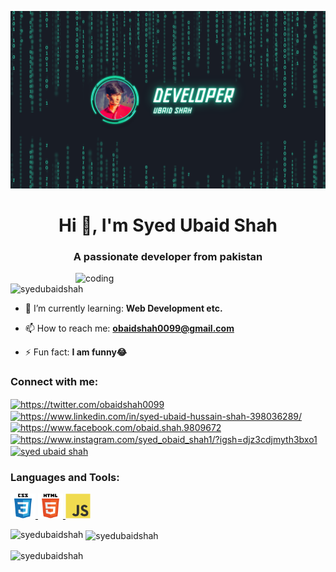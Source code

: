 
<!--
**syedubaidshah/syedubaidshah** is a ✨ _special_ ✨ repository because its `README.md` (this file) appears on your GitHub profile.

Here are some ideas to get you started:

- 🔭 I’m currently working on ...
- 🌱 I’m currently learning ...
- 👯 I’m looking to collaborate on ...
- 🤔 I’m looking for help with ...
- 💬 Ask me about ...
- 📫 How to reach me: ...
- 😄 Pronouns: ...
- ⚡ Fun fact: ...
-->
![logo](https://github.com/syedubaidshah/syedubaidshah/blob/main/github.png)
<h1 align="center">Hi 👋, I'm Syed Ubaid Shah</h1>
<h3 align="center">A passionate developer from pakistan</h3>

<img align="right" alt="coding" width="400" src="https://images.squarespace-cdn.com/content/v1/5769fc401b631bab1addb2ab/1541580611624-TE64QGKRJG8SWAIUS7NS/ke17ZwdGBToddI8pDm48kPoswlzjSVMM-SxOp7CV59BZw-zPPgdn4jUwVcJE1ZvWQUxwkmyExglNqGp0IvTJZamWLI2zvYWH8K3-s_4yszcp2ryTI0HqTOaaUohrI8PI6FXy8c9PWtBlqAVlUS5izpdcIXDZqDYvprRqZ29Pw0o/coding-freak.gif">

<p align="left"> <img src="https://komarev.com/ghpvc/?username=syedubaidshah&label=Profile%20views&color=0e75b6&style=flat" alt="syedubaidshah" /> </p>

- 🌱 I’m currently learning: **Web Development etc.**

- 📫 How to reach me: **obaidshah0099@gmail.com**

- ⚡ Fun fact: **I am funny😂**

<h3 align="left">Connect with me:</h3>
<p align="left">
<a href="https://twitter.com/https://twitter.com/obaidshah0099" target="blank"><img align="center" src="https://raw.githubusercontent.com/rahuldkjain/github-profile-readme-generator/master/src/images/icons/Social/twitter.svg" alt="https://twitter.com/obaidshah0099" height="30" width="40" /></a>
<a href="https://linkedin.com/in/https://www.linkedin.com/in/syed-ubaid-hussain-shah-398036289/" target="blank"><img align="center" src="https://raw.githubusercontent.com/rahuldkjain/github-profile-readme-generator/master/src/images/icons/Social/linked-in-alt.svg" alt="https://www.linkedin.com/in/syed-ubaid-hussain-shah-398036289/" height="30" width="40" /></a>
<a href="https://fb.com/https://www.facebook.com/obaid.shah.9809672" target="blank"><img align="center" src="https://raw.githubusercontent.com/rahuldkjain/github-profile-readme-generator/master/src/images/icons/Social/facebook.svg" alt="https://www.facebook.com/obaid.shah.9809672" height="30" width="40" /></a>
<a href="https://instagram.com/https://www.instagram.com/syed_obaid_shah1/?igsh=djz3cdjmyth3bxo1" target="blank"><img align="center" src="https://raw.githubusercontent.com/rahuldkjain/github-profile-readme-generator/master/src/images/icons/Social/instagram.svg" alt="https://www.instagram.com/syed_obaid_shah1/?igsh=djz3cdjmyth3bxo1" height="30" width="40" /></a>
<a href="https://www.youtube.com/c/syed ubaid shah" target="blank"><img align="center" src="https://raw.githubusercontent.com/rahuldkjain/github-profile-readme-generator/master/src/images/icons/Social/youtube.svg" alt="syed ubaid shah" height="30" width="40" /></a>
</p>

<h3 align="left">Languages and Tools:</h3>
<p align="left"> <a href="https://www.w3schools.com/css/" target="_blank" rel="noreferrer"> <img src="https://raw.githubusercontent.com/devicons/devicon/master/icons/css3/css3-original-wordmark.svg" alt="css3" width="40" height="40"/> </a> <a href="https://www.w3.org/html/" target="_blank" rel="noreferrer"> <img src="https://raw.githubusercontent.com/devicons/devicon/master/icons/html5/html5-original-wordmark.svg" alt="html5" width="40" height="40"/> </a> <a href="https://developer.mozilla.org/en-US/docs/Web/JavaScript" target="_blank" rel="noreferrer"> <img src="https://raw.githubusercontent.com/devicons/devicon/master/icons/javascript/javascript-original.svg" alt="javascript" width="40" height="40"/> </a> </p>

<p><img align="left" src="https://github-readme-stats.vercel.app/api/top-langs?username=syedubaidshah&show_icons=true&locale=en&layout=compact" alt="syedubaidshah" /></p>

<p>&nbsp;<img align="center" src="https://github-readme-stats.vercel.app/api?username=syedubaidshah&show_icons=true&locale=en" alt="syedubaidshah" /></p>

<p><img align="center" src="https://github-readme-streak-stats.herokuapp.com/?user=syedubaidshah&" alt="syedubaidshah" /></p>
